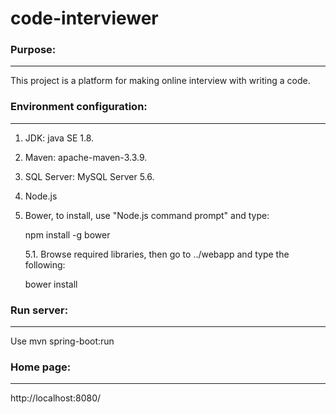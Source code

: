 # code-interviewer

### Purpose:
***************************************************

This project is a platform for making online interview with writing a code.

### Environment configuration:
***************************************************

1. JDK:  java SE 1.8.

2. Maven: apache-maven-3.3.9.

3. SQL Server: MySQL Server 5.6.

4. Node.js

5. Bower, to install, use "Node.js command prompt" and type:

   npm install -g bower

   5.1. Browse required libraries, then go to ../webapp and type the following:

   bower install

### Run server:
***************************************************

   Use mvn spring-boot:run

### Home page:
***************************************************

   http://localhost:8080/
